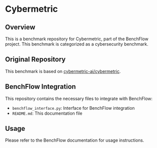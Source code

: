# Cybermetric

## Overview

This is a benchmark repository for Cybermetric, part of the BenchFlow project. This benchmark is categorized as a cybersecurity benchmark.

## Original Repository

This benchmark is based on [cybermetric-ai/cybermetric](https://github.com/cybermetric-ai/cybermetric).

## BenchFlow Integration

This repository contains the necessary files to integrate with BenchFlow:

- `benchflow_interface.py`: Interface for BenchFlow integration
- `README.md`: This documentation file

## Usage

Please refer to the BenchFlow documentation for usage instructions.
